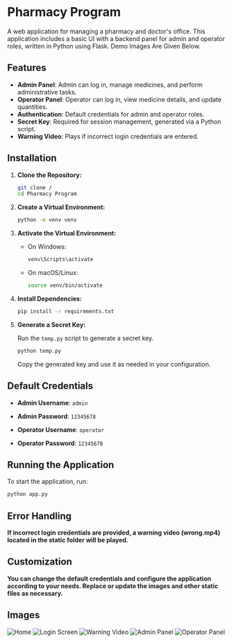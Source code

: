 # Pharmacy Program

A web application for managing a pharmacy and doctor's office. This application includes a basic UI with a backend panel for admin and operator roles, written in Python using Flask. Demo Images Are Given Below.

## Features

- **Admin Panel**: Admin can log in, manage medicines, and perform administrative tasks.
- **Operator Panel**: Operator can log in, view medicine details, and update quantities.
- **Authentication**: Default credentials for admin and operator roles.
- **Secret Key**: Required for session management, generated via a Python script.
- **Warning Video**: Plays if incorrect login credentials are entered.

## Installation

1. **Clone the Repository:**

    ```sh
    git clone /
    cd Pharmacy Program
    ```

2. **Create a Virtual Environment:**

    ```sh
    python -m venv venv
    ```

3. **Activate the Virtual Environment:**

    - On Windows:

      ```sh
      venv\Scripts\activate
      ```

    - On macOS/Linux:

      ```sh
      source venv/bin/activate
      ```

4. **Install Dependencies:**

    ```sh
    pip install -r requirements.txt
    ```

5. **Generate a Secret Key:**

    Run the `temp.py` script to generate a secret key.

    ```sh
    python temp.py
    ```

    Copy the generated key and use it as needed in your configuration.

## Default Credentials

- **Admin Username**: `admin`
- **Admin Password**: `12345678`

- **Operator Username**: `operator`
- **Operator Password**: `12345678`

## Running the Application

To start the application, run:

```sh
python app.py
```
## Error Handling
**If incorrect login credentials are provided, a warning video (wrong.mp4) located in the static folder will be played.** 

## Customization
**You can change the default credentials and configure the application according to your needs. Replace or update the images and other static files as necessary.**

## Images
![Home](static/images/Home.png)
![Login Screen](static/images/login.png)
![Warning Video](static/images/Wrong.png)
![Admin Panel](static/images/adminpanel.png)
![Operator Panel](static/images/operatorpanel.png)
